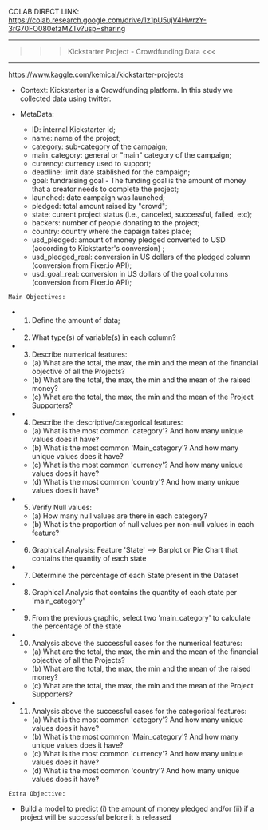 COLAB DIRECT LINK:
<https://colab.research.google.com/drive/1z1pU5ujV4HwrzY-3rG70FO080efzMZTv?usp=sharing>



_______________________________________________
>>> Kickstarter Project - Crowdfunding Data <<<
_______________________________________________

<https://www.kaggle.com/kemical/kickstarter-projects>

- Context: Kickstarter is a Crowdfunding platform. In this study we collected data using twitter.

- MetaData:

  - ID: internal Kickstarter id;
  - name: name of the project;
  - category: sub-category of the campaign;
  - main_category: general or "main" category of the campaign;
  - currency: currency used to support;
  - deadline: limit date stablished for the campaign;
  - goal: fundraising goal - The funding goal is the amount of money that a creator needs to complete the project;
  - launched: date campaign was launched;
  - pledged: total amount raised by "crowd";
  - state: current project status (i.e., canceled, successful, failed, etc);
  - backers: number of people donating to the project;
  - country: country where the capaign takes place;
  - usd_pledged: amount of money pledged converted to USD (according to Kickstarter's conversion) ;
  - usd_pledged_real: conversion in US dollars of the pledged column (conversion from Fixer.io API);
  - usd_goal_real: conversion in US dollars of the goal columns (conversion from Fixer.io API);


`Main Objectives:`
  - 1. Define the amount of data;
  - 2. What type(s) of variable(s) in each column?
  - 3. Describe numerical features:
    - (a) What are the total, the max, the min and the mean of the financial objective of all the Projects?
    - (b) What are the total, the max, the min and the mean of the raised money?
    - (c) What are the total, the max, the min and the mean of the Project Supporters?
  - 4. Describe the descriptive/categorical features:
    - (a) What is the most common 'category'? And how many unique values does it have?
    - (b) What is the most common 'Main_category'? And how many unique values does it have?
    - (c) What is the most common 'currency'? And how many unique values does it have?
    - (d) What is the most common 'country'? And how many unique values does it have?
  - 5. Verify Null values:
    - (a) How many null values are there in each category?
    - (b) What is the proportion of null values per non-null values in each feature?
  - 6. Graphical Analysis: Feature 'State' --> Barplot or Pie Chart that contains the quantity of each state
  - 7. Determine the percentage of each State present in the Dataset
  - 8. Graphical Analysis that contains the quantity of each state per 'main_category'
  - 9. From the previous graphic, select two 'main_category' to calculate the percentage of the state
  - 10. Analysis above the successful cases for the numerical features:
    - (a) What are the total, the max, the min and the mean of the financial objective of all the Projects?
    - (b) What are the total, the max, the min and the mean of the raised money?
    - (c) What are the total, the max, the min and the mean of the Project Supporters?
  - 11. Analysis above the successful cases for the categorical features:
     - (a) What is the most common 'category'? And how many unique values does it have?
     - (b) What is the most common 'Main_category'? And how many unique values does it have?
     - (c) What is the most common 'currency'? And how many unique values does it have?
     - (d) What is the most common 'country'? And how many unique values does it have?

`Extra Objective:`
- Build a model to predict (i) the amount of money pledged and/or (ii) if a project will be successful before it is released
